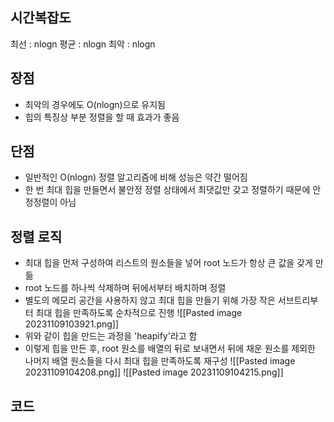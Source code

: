 ## 시간복잡도
최선 : nlogn
평균 : nlogn
최악 : nlogn
## 장점
- 최악의 경우에도 O(nlogn)으로 유지됨
- 힙의 특징상 부분 정렬을 할 때 효과가 좋음
## 단점
- 일반적인 O(nlogn) 정렬 알고리즘에 비해 성능은 약간 떨어짐
- 한 번 최대 힙을 만들면서 불안정 정렬 상태에서 최댓값만 갖고 정렬하기 때문에 안정정렬이 아님
## 정렬 로직
- 최대 힙을 먼저 구성하여 리스트의 원소들을 넣어 root 노드가 항상 큰 값을 갖게 만듦
- root 노드를 하나씩 삭제하며 뒤에서부터 배치하며 정렬
- 별도의 메모리 공간을 사용하지 않고 최대 힙을 만들기 위해 가장 작은 서브트리부터 최대 힙을 만족하도록 순차적으로 진행
![[Pasted image 20231109103921.png]]
- 위와 같이 힙을 만드는 과정을 'heapify'라고 함
- 이렇게 힙을 만든 후, root 원소를 배열의 뒤로 보내면서 뒤에 채운 원소를 제외한 나머지 배열 원소들을 다시 최대 힙을 만족하도록 재구성
![[Pasted image 20231109104208.png]]
![[Pasted image 20231109104215.png]]
## 코드
